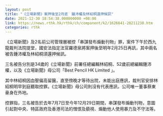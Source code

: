 ```yaml
---
layout: post
title: "《立場新聞》案押後至2月底　鍾沛權及林紹桐還押候訊"
date: 2021-12-30 18:54:38.000000000 +08:00
link: https://news.rthk.hk/rthk/ch/component/k2/1626641-20211230.htm
categories: rthk
---
```


《立場新聞》及2名前公司管理層被控「串謀發布煽動刊物」罪，案件下午於西九龍裁判法院提堂，國安法指定法官羅德泉將案押後至明年2月25日再訊，其中兩名被告鍾沛權及林紹桐須還押候訊。

三名被告分別是34歲的《立場新聞》前署任總編輯林紹桐、52歲前總編輯鍾沛權，以及《立場新聞》母公司「Best Pencil HK Limited 」。

其中林紹桐因血壓偏高留醫，直至傍晚才等待出院，未能出庭應訊，裁判官安排林紹桐明早到庭聽取控罪。《立場新聞》母公司則沒有代表應訊，公司唯一董事蔡東豪身在外地。

控罪指，三名被告於去年7月7日至今年12月29日期間，串謀發布煽動刊物，意圖引起對中央、特區政府及香港司法的憎恨及藐視、煽動他人使用暴力及不守法等。
